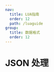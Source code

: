 ```yaml
---
nav:
  title: LUA指南
  order: 12
  path: /luaguide
group:
  title: 数据格式
  order: 12
---
```


# JSON 处理
